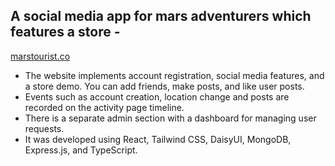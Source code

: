 ## A social media app for mars adventurers which features a store - 

[marstourist.co](https://www.marstourist.co)

- The website implements account registration, social media features, and a store demo. You can add friends, make posts, and like user posts.
- Events such as account creation, location change and posts are recorded on the activity page timeline.
- There is a separate admin section with a dashboard for managing user requests. 
- It was developed using React, Tailwind CSS, DaisyUI, MongoDB, Express.js, and TypeScript.

